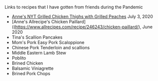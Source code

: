 Links to recipes that I have gotten from friends during the Pandemic
- [Anne's NYT Grilled Chicken Thighs with Grilled Peaches](https://cooking.nytimes.com/recipes/1021197-gingery-grilled-chicken-thighs-with-charred-peaches) July 3, 2020
- [Anne's Allrecipe's Chicken Paillard]((https://www.allrecipes.com/recipe/246243/chicken-paillard/), June 2020
- Tina's Scallion Pancakes
- Mom's Pork Easy Pork Scaloppione
- Chinese Pork Tenderloin and scallions
- Middle Eastern Lamb Stew
- Poblito
- Brined Chicken
- Balsamic Viniagrette
- Brined Pork Chops

